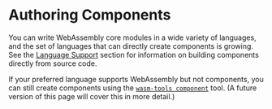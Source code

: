# Authoring Components

You can write WebAssembly core modules in a wide variety of languages, and the set of languages that can directly create components is growing. See the [Language Support](../language-support.md) section for information on building components directly from source code.

If your preferred language supports WebAssembly but not components, you can still create components using the [`wasm-tools component`](https://github.com/bytecodealliance/wasm-tools/tree/main/crates/wit-component) tool.  (A future version of this page will cover this in more detail.)